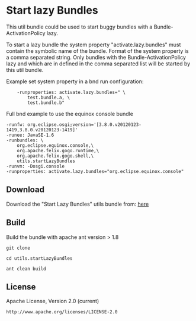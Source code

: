 # Start lazy Bundles

This util bundle could be used to start buggy bundles with a Bundle-ActivationPolicy lazy.
 
To start a lazy bundle the system property "activate.lazy.bundles" must contain the symbolic name of the bundle.
Format of the system property is a comma separated string. Only bundles with the Bundle-ActivationPolicy lazy
and which are in defined in the comma separated list will be started by this util bundle.

Example set system property in a bnd run configuration:

		-runproperties: activate.lazy.bundles=" \
			test.bundle.a, \
			test.bundle.b"
			
Full bnd example to use the equinox console bundle

	-runfw: org.eclipse.osgi;version='[3.8.0.v20120123-1419,3.8.0.v20120123-1419]'
	-runee: JavaSE-1.6
	-runbundles: \
		org.eclipse.equinox.console,\
		org.apache.felix.gogo.runtime,\
		org.apache.felix.gogo.shell,\
		utils.startLazyBundles
	-runvm: -Dosgi.console
	-runproperties: activate.lazy.bundles="org.eclipse.equinox.console"
	
	
## Download 

Download the "Start Lazy Bundles" utils bundle from: [here](https://github.com/tux2323/Start-lazy-Bundles/blob/master/cnf/repo/utils.startLazyBundles/utils.startLazyBundles-1.0.0.jar?raw=true
)

## Build

Build the bundle with apache ant version > 1.8 

	git clone
	
	cd utils.startLazyBundles
	
	ant clean build

## License

Apache License, Version 2.0 (current) 
	
	http://www.apache.org/licenses/LICENSE-2.0